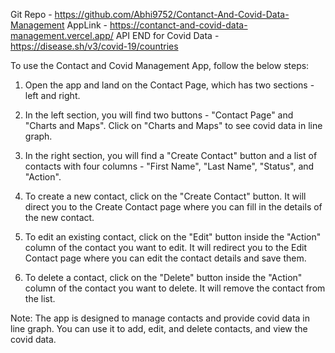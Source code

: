 Git Repo - https://github.com/Abhi9752/Contanct-And-Covid-Data-Management
AppLink - https://contanct-and-covid-data-management.vercel.app/
API END for Covid Data - https://disease.sh/v3/covid-19/countries

To use the Contact and Covid Management App, follow the below steps:

1. Open the app and land on the Contact Page, which has two sections - left and right.

2. In the left section, you will find two buttons - "Contact Page" and "Charts and Maps". Click on "Charts and Maps" to see covid data in line graph.

3. In the right section, you will find a "Create Contact" button and a list of contacts with four columns - "First Name", "Last Name", "Status", and "Action".

4. To create a new contact, click on the "Create Contact" button. It will direct you to the Create Contact page where you can fill in the details of the new contact.

5. To edit an existing contact, click on the "Edit" button inside the "Action" column of the contact you want to edit. It will redirect you to the Edit Contact page where you can edit the contact details and save them.

6. To delete a contact, click on the "Delete" button inside the "Action" column of the contact you want to delete. It will remove the contact from the list.

Note: The app is designed to manage contacts and provide covid data in line graph. You can use it to add, edit, and delete contacts, and view the covid data.
